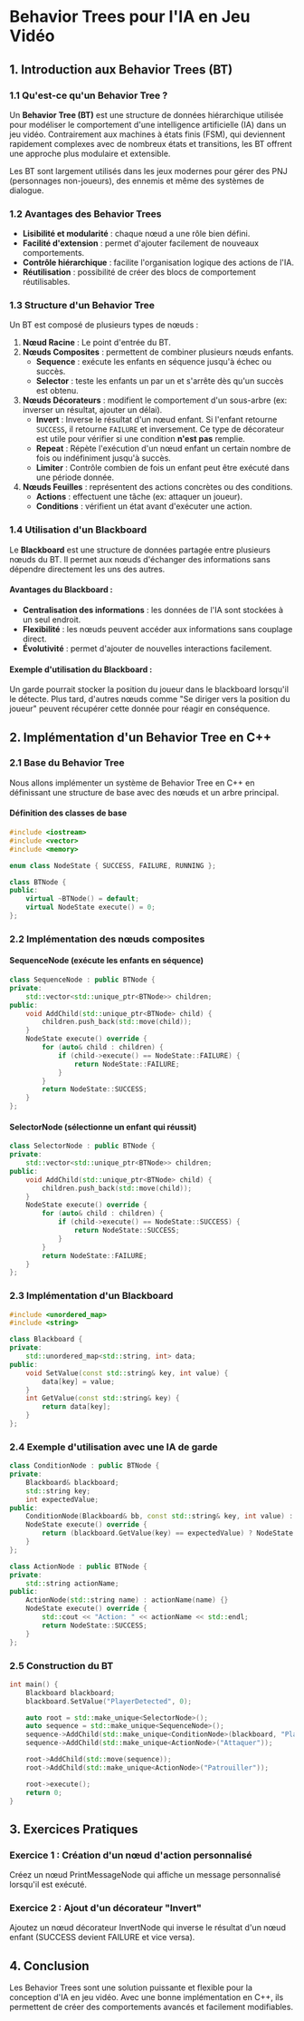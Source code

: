 # Behavior Trees pour l'IA en Jeu Vidéo

## 1. Introduction aux Behavior Trees (BT)
### 1.1 Qu'est-ce qu'un Behavior Tree ?
Un **Behavior Tree (BT)** est une structure de données hiérarchique utilisée pour modéliser le comportement d'une intelligence artificielle (IA) dans un jeu vidéo. Contrairement aux machines à états finis (FSM), qui deviennent rapidement complexes avec de nombreux états et transitions, les BT offrent une approche plus modulaire et extensible.

Les BT sont largement utilisés dans les jeux modernes pour gérer des PNJ (personnages non-joueurs), des ennemis et même des systèmes de dialogue.

### 1.2 Avantages des Behavior Trees
- **Lisibilité et modularité** : chaque nœud a une rôle bien défini.
- **Facilité d'extension** : permet d'ajouter facilement de nouveaux comportements.
- **Contrôle hiérarchique** : facilite l'organisation logique des actions de l'IA.
- **Réutilisation** : possibilité de créer des blocs de comportement réutilisables.

### 1.3 Structure d'un Behavior Tree
Un BT est composé de plusieurs types de nœuds :
1. **Nœud Racine** : Le point d'entrée du BT.
2. **Nœuds Composites** : permettent de combiner plusieurs nœuds enfants.
   - **Sequence** : exécute les enfants en séquence jusqu'à échec ou succès.
   - **Selector** : teste les enfants un par un et s'arrête dès qu'un succès est obtenu.
3. **Nœuds Décorateurs** : modifient le comportement d'un sous-arbre (ex: inverser un résultat, ajouter un délai).
   - **Invert** : Inverse le résultat d'un nœud enfant. Si l'enfant retourne `SUCCESS`, il retourne `FAILURE` et inversement. Ce type de décorateur est utile pour vérifier si une condition **n'est pas** remplie.
   - **Repeat** : Répète l'exécution d'un nœud enfant un certain nombre de fois ou indéfiniment jusqu'à succès.
   - **Limiter** : Contrôle combien de fois un enfant peut être exécuté dans une période donnée.
4. **Nœuds Feuilles** : représentent des actions concrètes ou des conditions.
   - **Actions** : effectuent une tâche (ex: attaquer un joueur).
   - **Conditions** : vérifient un état avant d'exécuter une action.

### 1.4 Utilisation d'un Blackboard
Le **Blackboard** est une structure de données partagée entre plusieurs nœuds du BT. Il permet aux nœuds d'échanger des informations sans dépendre directement les uns des autres. 

#### Avantages du Blackboard :
- **Centralisation des informations** : les données de l'IA sont stockées à un seul endroit.
- **Flexibilité** : les nœuds peuvent accéder aux informations sans couplage direct.
- **Évolutivité** : permet d'ajouter de nouvelles interactions facilement.

#### Exemple d'utilisation du Blackboard :
Un garde pourrait stocker la position du joueur dans le blackboard lorsqu'il le détecte. Plus tard, d'autres nœuds comme "Se diriger vers la position du joueur" peuvent récupérer cette donnée pour réagir en conséquence.

## 2. Implémentation d'un Behavior Tree en C++

### 2.1 Base du Behavior Tree
Nous allons implémenter un système de Behavior Tree en C++ en définissant une structure de base avec des nœuds et un arbre principal.

#### Définition des classes de base
```cpp
#include <iostream>
#include <vector>
#include <memory>

enum class NodeState { SUCCESS, FAILURE, RUNNING };

class BTNode {
public:
    virtual ~BTNode() = default;
    virtual NodeState execute() = 0;
};
```

### 2.2 Implémentation des nœuds composites

#### SequenceNode (exécute les enfants en séquence)
```cpp
class SequenceNode : public BTNode {
private:
    std::vector<std::unique_ptr<BTNode>> children;
public:
    void AddChild(std::unique_ptr<BTNode> child) {
        children.push_back(std::move(child));
    }
    NodeState execute() override {
        for (auto& child : children) {
            if (child->execute() == NodeState::FAILURE) {
                return NodeState::FAILURE;
            }
        }
        return NodeState::SUCCESS;
    }
};
```

#### SelectorNode (sélectionne un enfant qui réussit)
```cpp
class SelectorNode : public BTNode {
private:
    std::vector<std::unique_ptr<BTNode>> children;
public:
    void AddChild(std::unique_ptr<BTNode> child) {
        children.push_back(std::move(child));
    }
    NodeState execute() override {
        for (auto& child : children) {
            if (child->execute() == NodeState::SUCCESS) {
                return NodeState::SUCCESS;
            }
        }
        return NodeState::FAILURE;
    }
};
```

### 2.3 Implémentation d'un Blackboard
```cpp
#include <unordered_map>
#include <string>

class Blackboard {
private:
    std::unordered_map<std::string, int> data;
public:
    void SetValue(const std::string& key, int value) {
        data[key] = value;
    }
    int GetValue(const std::string& key) {
        return data[key];
    }
};
```

### 2.4 Exemple d'utilisation avec une IA de garde
```cpp
class ConditionNode : public BTNode {
private:
    Blackboard& blackboard;
    std::string key;
    int expectedValue;
public:
    ConditionNode(Blackboard& bb, const std::string& key, int value) : blackboard(bb), key(key), expectedValue(value) {}
    NodeState execute() override {
        return (blackboard.GetValue(key) == expectedValue) ? NodeState::SUCCESS : NodeState::FAILURE;
    }
};

class ActionNode : public BTNode {
private:
    std::string actionName;
public:
    ActionNode(std::string name) : actionName(name) {}
    NodeState execute() override {
        std::cout << "Action: " << actionName << std::endl;
        return NodeState::SUCCESS;
    }
};
```

### 2.5 Construction du BT
```cpp
int main() {
    Blackboard blackboard;
    blackboard.SetValue("PlayerDetected", 0);

    auto root = std::make_unique<SelectorNode>();
    auto sequence = std::make_unique<SequenceNode>();
    sequence->AddChild(std::make_unique<ConditionNode>(blackboard, "PlayerDetected", 1));
	sequence->AddChild(std::make_unique<ActionNode>("Attaquer"));

    root->AddChild(std::move(sequence));
    root->AddChild(std::make_unique<ActionNode>("Patrouiller"));

    root->execute();
    return 0;
}
```

## 3. Exercices Pratiques

### Exercice 1 : Création d'un nœud d'action personnalisé

Créez un nœud PrintMessageNode qui affiche un message personnalisé lorsqu'il est exécuté.

### Exercice 2 : Ajout d'un décorateur "Invert"

Ajoutez un nœud décorateur InvertNode qui inverse le résultat d'un nœud enfant (SUCCESS devient FAILURE et vice versa).


## 4. Conclusion
Les Behavior Trees sont une solution puissante et flexible pour la conception d'IA en jeu vidéo. Avec une bonne implémentation en C++, ils permettent de créer des comportements avancés et facilement modifiables.
